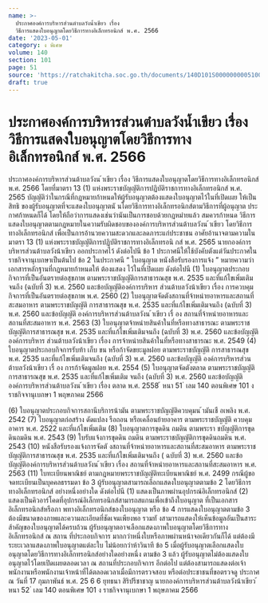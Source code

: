 ```yaml
---
name: >-
  ประกาศองค์การบริหารส่วนตำบลวังน้ำเขียว เรื่อง
  วิธีการแสดงใบอนุญาตโดยวิธีการทางอิเล็กทรอนิกส์ พ.ศ. 2566
date: '2023-05-01'
category: ง พิเศษ
volume: 140
section: 101
page: 51
source: 'https://ratchakitcha.soc.go.th/documents/140D101S0000000005100.pdf'
draft: true
---
```


# ประกาศองค์การบริหารส่วนตำบลวังน้ำเขียว เรื่อง วิธีการแสดงใบอนุญาตโดยวิธีการทางอิเล็กทรอนิกส์ พ.ศ. 2566

ประกาศองค์การบริหารส่วนต้าบลวังน ้าเขียว เรื่อง วิธีการแสดงใบอนุญาตโดยวิธีการทางอิเล็กทรอนิกส์ พ.ศ. 2566 โดยที่มาตรา 13 (1) แห่งพระราชบัญญัติการปฏิบัติราชการทางอิเล็กทรอนิกส์ พ.ศ. 2565 บัญญัติว่าในกรณีที่กฎหมายก้าหนดให้ผู้รับอนุญาตต้องแสดงใบอนุญาตไว้ในที่เปิดเผย ให้เป็นสิทธิ ของผู้รับอนุญาตที่จะแสดงใบอนุญาตนั นโดยวิธีการทางอิเล็กทรอนิกส์ตามวิธีการที่ผู้อนุญาต ประกาศก้าหนดก็ได้ โดยให้ถือว่าการแสดงเช่นว่านันเป็นการชอบด้วยกฎหมำยแล้ว สมควรก้าหนด วิธีการแสดงใบอนุญาตตามกฎหมายในความรับผิดชอบขององค์การบริหารส่วนต้าบลวังน ้าเขียว โดยวิธีการทางอิเล็กทรอนิกส์ เพื่อเป็นการอ้านวยความสะดวกและลดภาระแก่ประชาชน อาศัยอ้านาจตามความในมาตรา 13 (1) แห่งพระราชบัญญัติการปฏิบัติราชการทางอิเล็กทรอนิ กส์ พ.ศ. 2565 นายกองค์การบริหารส่วนต้าบลวังน้าเขียว ออกประกาศไว้ ดังต่อไปนี ข้อ 1 ประกาศนีให้ใช้บังคับตังแต่วันประกาศในราชกิจจานุเบกษาเป็นต้นไป ข้อ 2 ในประกาศนี “ ใบอนุญาต หนังสือรับรองการแจ้ง ” หมายความว่า เอกสารหลักฐานที่กฎหมายก้าหนดให้ ต้องแสดง ไว้ในที่เปิดเผย ดังต่อไปนี (1) ใบอนุญาตประกอบกิจการที่เป็นอันตรายต่อสุขภาพ ตามพระราชบัญญัติการสาธารณสุข พ.ศ. 2535 และที่แก้ไขเพิ่มเติมจนถึง (ฉบับที่ 3) พ.ศ. 2560 และข้อบัญญัติองค์การบริหาร ส่วนต้าบลวังน้าเขียว เรื่อง การควบคุมกิจการที่เป็นอันตรายต่อสุขภาพ พ.ศ. 2560 (2) ใบอนุญาตจัดตังสถานที่จ้าหน่ายอาหารและสถานที่สะสมอาหาร ตามพระราชบัญญัติ การสาธารณสุข พ.ศ. 2535 และที่แก้ไขเพิ่มเติมจนถึง (ฉบับที่ 3) พ.ศ. 2560 และข้อบัญญัติ องค์การบริหารส่วนต้าบลวังน ้าเขียว เรื่ อง สถานที่จ้าหน่ายอาหารและสถานที่สะสมอาหาร พ.ศ. 2563 (3) ใบอนุญาตจ้าหน่ายสินค้าในที่หรือทางสาธารณะ ตามพระราชบัญญัติการสาธารณสุข พ.ศ. 2535 และที่แก้ไขเพิ่มเติมจนถึง (ฉบับที่ 3) พ.ศ. 2560 และข้อบัญญัติองค์การบริหาร ส่วนต้าบลวังน้าเขียว เรื่อง การจ้าหน่ายสินค้าในที่หรือทางสาธารณะ พ.ศ. 2549 (4) ใบอนุญาตประกอบกิจการรับท้า เก็บ ขน หรือก้าจัดขยะมูลฝอย ตามพระราชบัญญัติ การสาธารณสุข พ.ศ. 2535 และที่แก้ไขเพิ่มเติมจนถึง (ฉบับที่ 3) พ.ศ. 2560 และข้อบัญญัติ องค์การบริหารส่วนต้าบลวังน้าเขียว เรื่ อง การก้าจัดมูลฝอย พ.ศ. 2554 (5) ใบอนุญาตจัดตังตลาด ตามพระราชบัญญัติการสาธารณสุข พ.ศ. 2535 และที่แก้ไขเพิ่มเติม จนถึง (ฉบับที่ 3) พ.ศ. 2560 และข้อบัญญัติองค์การบริหารส่วนต้าบลวังน ้าเขียว เรื่อง ตลาด พ.ศ. 2558 ้ หนา 51 ่ เลม 140 ตอนพิเศษ 101 ง ราชกิจจานุเบกษา 1 พฤษภาคม 2566

(6) ใบอนุญาตประกอบกิจการสถานีบริการน้ามัน ตามพระราชบัญญัติควบคุมน ้ามันเชื อเพลิง พ.ศ. 2542 (7) ใบอนุญาตก่อสร้าง ดัดแปลง รือถอน หรือเคลื่อนย้ายอาคาร ตามพระราชบัญญัติ ควบคุมอาคาร พ.ศ. 2522 และที่แก้ไขเพิ่มเติม (8) ใบอนุญาตการขุดดิน ถมดิน ตามพระรา ชบัญญัติการขุดดินถมดิน พ.ศ. 2543 (9) ใบรับแจ้งการขุดดิน ถมดิน ตามพระราชบัญญัติการขุดดินถมดิน พ.ศ. 2543 (10) หนังสือรับรองแจ้งการจัดตั งสถานที่จ้าหน่ายอาหารและสถานที่สะสมอาหาร ตามพระราชบัญญัติการสาธารณสุข พ.ศ. 2535 และที่แก้ไขเพิ่มเติมจนถึง ( ฉบับที่ 3) พ.ศ. 2560 และข้อบัญญัติองค์การบริหารส่วนต้าบลวังน ้าเขียว เรื่อง สถานที่จ้าหน่ายอาหารและสถานที่สะสมอาหาร พ.ศ. 2563 (11) ใบทะเบียนพาณิชย์ ตามกฎหมายพระราชบัญญัติทะเบียนพาณิชย์ พ.ศ. 2499 กรณีผู้ขอจดทะเบียนเป็นบุคคลธรรมดา ข้อ 3 ผู้รับอนุญาตสามารถเลือกแสดงใบอนุญาตตามข้อ 2 โดยวิธีการทางอิเล็กทรอนิกส์ อย่างหนึ่งอย่างใด ดังต่อไปนี (1) แสดงเป็นภาพผ่านอุปกรณ์อิเล็กทรอนิกส์ (2) แสดงเป็นคิวอาร์โคดที่อุปกรณ์อิเล็กทรอนิกส์สามารถสแกนเพื่อเข้าถึงใบอนุญาต ที่เป็นเอกสารอิเล็กทรอนิกส์หรือภา พทางอิเล็กทรอนิกส์ของใบอนุญาต หรือ ข้อ 4 การแสดงใบอนุญาตตามข้อ 3 ต้องมีขนาดของภาพและความละเอียดที่ชัดเจนเพียงพอ รวมทั งสามารถแสดงให้เห็นข้อมูลอันเป็นสาระส้าคัญของใบอนุญาตได้ครบถ้วน ผู้รับอนุญาตอาจเลือกแสดงภาพใบอนุญาตโดยวิธีการทางอิเล็กทรอนิกส์ ณ สถาน ที่ประกอบกิจการ มากกว่าหนึ่งใบหรือภาพผ่านหน้าจอเดียวกันก็ได้ แต่ต้องมีระยะเวลาแสดงภาพใบอนุญาตแต่ละใบ ไม่น้อยกว่าห้าวินาที ข้อ 5 เมื่อผู้รับอนุญาตเลือกแสดงใบอนุญาตโดยวิธีการทางอิเล็กทรอนิกส์อย่างใดอย่างหนึ่ง ตามข้อ 3 แล้ว ผู้รับอนุญาตไม่ต้องแสดงใบอนุญาตไว้โดยเปิดเผยตลอดเวลา ณ สถานที่ประกอบกิจการ อีกต่อไป แต่ต้องสามารถแสดงต่อเจ้าพนักงานหรือพนักงานเจ้าหน้าที่ได้ตลอดเวลาเมื่อมีการตรวจสอบ หรือต่อประชาชนที่ขอตรวจดู ประกาศ ณ วันที่ 17 กุมภาพันธ์ พ.ศ. 25 6 6 ยุทธนา สิริปรีชาชาญ นายกองค์การบริหารส่วนต้าบลวังน้าเขียว ้ หนา 52 ่ เลม 140 ตอนพิเศษ 101 ง ราชกิจจานุเบกษา 1 พฤษภาคม 2566
